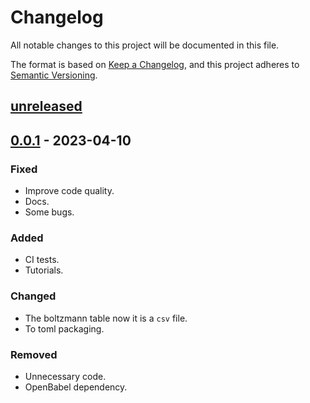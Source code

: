 # Changelog

All notable changes to this project will be documented in this file.

The format is based on [Keep a Changelog](https://keepachangelog.com/en/1.0.0/),
and this project adheres to [Semantic Versioning](https://semver.org/spec/v2.0.0.html).

## [unreleased]

## [0.0.1] - 2023-04-10

### Fixed

- Improve code quality.
- Docs.
- Some bugs.

### Added

- CI tests.
- Tutorials.

### Changed

- The boltzmann table now it is a `csv` file.
- To toml packaging.

### Removed

- Unnecessary code.
- OpenBabel dependency.

[unreleased]: https://github.com/ale94mleon/aleimi/compare/v0.0.1...HEAD
[0.0.1]: https://github.com/ale94mleon/aleimi/compare/v0.0.0-alpha3...v0.0.1